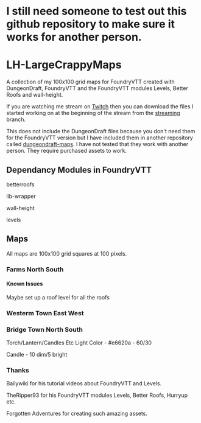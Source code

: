 # I still need someone to test out this github repository to make sure it works for another person.

# LH-LargeCrappyMaps

A collection of my 100x100 grid maps for FoundryVTT created with DungeonDraft, FoundryVTT and the FoundryVTT modules Levels, Better Roofs and wall-height.

If you are watching me stream on [Twitch](https://www.twitch.tv/lordhaywire) then you can download the files I started working on at the beginning of the stream from the [streaming](https://github.com/lordhaywire/lh-largecrappymaps/tree/streaming) branch.

This does not include the DungeonDraft files because you don't need them for the FoundryVTT version but I have included them in another repository called [dungeondraft-maps](https://github.com/lordhaywire/dungeondraft-maps).  I have not tested that they work with another person.  They require purchased assets to work.

## Dependancy Modules in FoundryVTT

betterroofs

lib-wrapper

wall-height

levels

## Maps

All maps are 100x100 grid squares at 100 pixels.

### Farms North South

#### Known Issues

Maybe set up a roof level for all the roofs

### Westerm Town East West

### Bridge Town North South

Torch/Lantern/Candles Etc Light Color - #e6620a - 60/30

Candle - 10 dim/5 bright

### Thanks

Bailywiki for his tutorial videos about FoundryVTT and Levels.

TheRipper93 for his FoundryVTT modules Levels, Better Roofs, Hurryup etc.

Forgotten Adventures for creating such amazing assets.